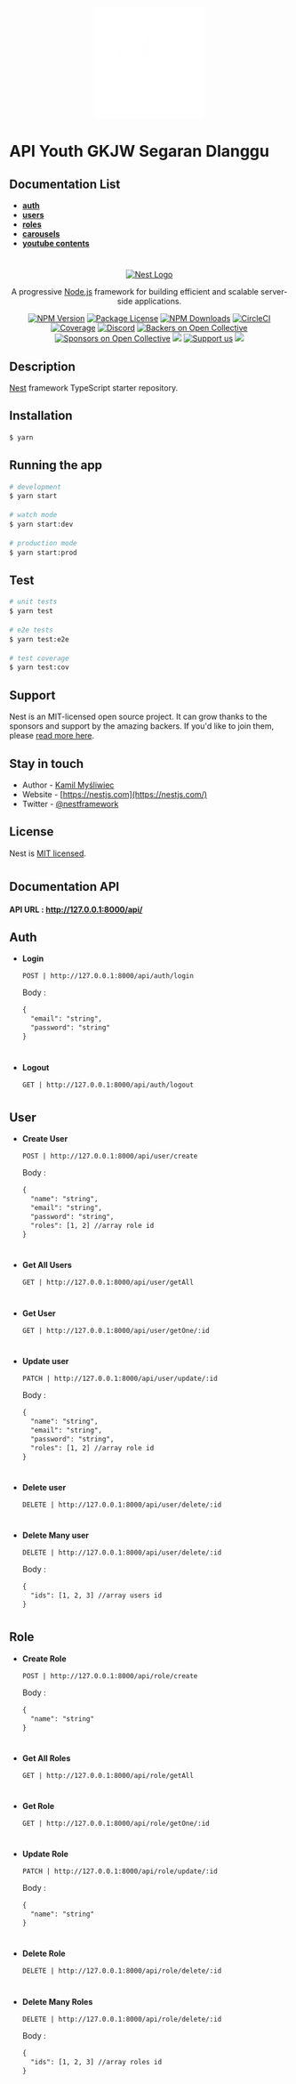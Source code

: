 <p align="center">
  <a href="#" target="blank"><img src="./public/static/media/logoGKJW.png" width="200" alt="GKJW Logo" /></a>
</p>

# API Youth GKJW Segaran Dlanggu

## Documentation List
- **[auth](#auth)**
- **[users](#users)**
- **[roles](#roles)**
- **[carousels](#carousels)**
- **[youtube contents](#youtubes)**

#

<p align="center">
  <a href="http://nestjs.com/" target="blank"><img src="https://nestjs.com/img/logo-small.svg" width="200" alt="Nest Logo" /></a>
</p>

[circleci-image]: https://img.shields.io/circleci/build/github/nestjs/nest/master?token=abc123def456
[circleci-url]: https://circleci.com/gh/nestjs/nest

  <p align="center">A progressive <a href="http://nodejs.org" target="_blank">Node.js</a> framework for building efficient and scalable server-side applications.</p>
    <p align="center">
<a href="https://www.npmjs.com/~nestjscore" target="_blank"><img src="https://img.shields.io/npm/v/@nestjs/core.svg" alt="NPM Version" /></a>
<a href="https://www.npmjs.com/~nestjscore" target="_blank"><img src="https://img.shields.io/npm/l/@nestjs/core.svg" alt="Package License" /></a>
<a href="https://www.npmjs.com/~nestjscore" target="_blank"><img src="https://img.shields.io/npm/dm/@nestjs/common.svg" alt="NPM Downloads" /></a>
<a href="https://circleci.com/gh/nestjs/nest" target="_blank"><img src="https://img.shields.io/circleci/build/github/nestjs/nest/master" alt="CircleCI" /></a>
<a href="https://coveralls.io/github/nestjs/nest?branch=master" target="_blank"><img src="https://coveralls.io/repos/github/nestjs/nest/badge.svg?branch=master#9" alt="Coverage" /></a>
<a href="https://discord.gg/G7Qnnhy" target="_blank"><img src="https://img.shields.io/badge/discord-online-brightgreen.svg" alt="Discord"/></a>
<a href="https://opencollective.com/nest#backer" target="_blank"><img src="https://opencollective.com/nest/backers/badge.svg" alt="Backers on Open Collective" /></a>
<a href="https://opencollective.com/nest#sponsor" target="_blank"><img src="https://opencollective.com/nest/sponsors/badge.svg" alt="Sponsors on Open Collective" /></a>
  <a href="https://paypal.me/kamilmysliwiec" target="_blank"><img src="https://img.shields.io/badge/Donate-PayPal-ff3f59.svg"/></a>
    <a href="https://opencollective.com/nest#sponsor"  target="_blank"><img src="https://img.shields.io/badge/Support%20us-Open%20Collective-41B883.svg" alt="Support us"></a>
  <a href="https://twitter.com/nestframework" target="_blank"><img src="https://img.shields.io/twitter/follow/nestframework.svg?style=social&label=Follow"></a>
</p>
  <!--[![Backers on Open Collective](https://opencollective.com/nest/backers/badge.svg)](https://opencollective.com/nest#backer)
  [![Sponsors on Open Collective](https://opencollective.com/nest/sponsors/badge.svg)](https://opencollective.com/nest#sponsor)-->

## Description

[Nest](https://github.com/nestjs/nest) framework TypeScript starter repository.

## Installation

```bash
$ yarn
```

## Running the app

```bash
# development
$ yarn start

# watch mode
$ yarn start:dev

# production mode
$ yarn start:prod
```

## Test

```bash
# unit tests
$ yarn test

# e2e tests
$ yarn test:e2e

# test coverage
$ yarn test:cov
```

## Support

Nest is an MIT-licensed open source project. It can grow thanks to the sponsors and support by the amazing backers. If you'd like to join them, please [read more here](https://docs.nestjs.com/support).

## Stay in touch

- Author - [Kamil Myśliwiec](https://kamilmysliwiec.com)
- Website - [https://nestjs.com](https://nestjs.com/)
- Twitter - [@nestframework](https://twitter.com/nestframework)

## License

Nest is [MIT licensed](LICENSE).

#

## Documentation API
#### API URL : http://127.0.0.1:8000/api/
## Auth
- **Login**
  ```
  POST | http://127.0.0.1:8000/api/auth/login
  ```
  Body :
  ```
  {
    "email": "string",
    "password": "string"
  }
  ```
  #
- **Logout**
  ```
  GET | http://127.0.0.1:8000/api/auth/logout
  ```
  #
## User
- **Create User**
  ```
  POST | http://127.0.0.1:8000/api/user/create
  ```
  Body :
  ```
  {
    "name": "string",
    "email": "string",
    "password": "string",
    "roles": [1, 2] //array role id
  }
  ```
  #
- **Get All Users**
  ```
  GET | http://127.0.0.1:8000/api/user/getAll
  ```
  #
- **Get User**
  ```
  GET | http://127.0.0.1:8000/api/user/getOne/:id
  ```
  #
- **Update user**
  ```
  PATCH | http://127.0.0.1:8000/api/user/update/:id
  ```
  Body :
  ```
  {
    "name": "string",
    "email": "string",
    "password": "string",
    "roles": [1, 2] //array role id
  }
  ```
  #
- **Delete user**
  ```
  DELETE | http://127.0.0.1:8000/api/user/delete/:id
  ```
  #
- **Delete Many user**
  ```
  DELETE | http://127.0.0.1:8000/api/user/delete/:id
  ```
  Body :
  ```
  {
    "ids": [1, 2, 3] //array users id
  }
  ```
  #
## Role
- **Create Role**
  ```
  POST | http://127.0.0.1:8000/api/role/create
  ```
  Body :
  ```
  {
    "name": "string"
  }
  ```
  #
- **Get All Roles**
  ```
  GET | http://127.0.0.1:8000/api/role/getAll
  ```
  #
- **Get Role**
  ```
  GET | http://127.0.0.1:8000/api/role/getOne/:id
  ```
  #
- **Update Role**
  ```
  PATCH | http://127.0.0.1:8000/api/role/update/:id
  ```
  Body :
  ```
  {
    "name": "string"
  }
  ```
  #
- **Delete Role**
  ```
  DELETE | http://127.0.0.1:8000/api/role/delete/:id
  ```
  #
- **Delete Many Roles**
  ```
  DELETE | http://127.0.0.1:8000/api/role/delete/:id
  ```
  Body :
  ```
  {
    "ids": [1, 2, 3] //array roles id
  }
  ```
  #